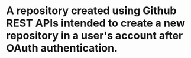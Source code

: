 # A repository created using Github REST APIs intended to create a new repository in a user's account after OAuth authentication.

